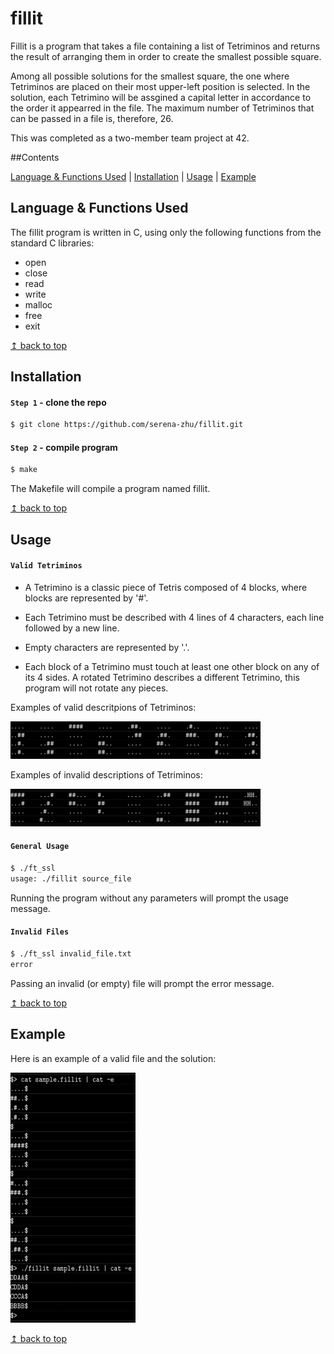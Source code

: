 # <a name="top">fillit</a>

Fillit is a program that takes a file containing a list of Tetriminos and returns the result of arranging them in order to create the smallest possible square. 

Among all possible solutions for the smallest square, the one where Tetriminos are placed on their most upper-left position is selected. In the solution, each Tetrimino will be assgined a capital letter in accordance to the order it appearred in the file. The maximum number of Tetriminos that can be passed in a file is, therefore, 26.

This was completed as a two-member team project at 42.

##Contents

[Language & Functions Used](#language_functions) | [Installation](#install) | [Usage](#usage) | [Example](#example)

## <a name="language_functions">Language & Functions Used</a>

The fillit program is written in C, using only the following functions from the standard C libraries:

* open
* close
* read
* write
* malloc
* free
* exit

<a href="#top">↥ back to top</a>

## <a name="install">Installation</a>

#### `Step 1` - clone the repo

```bash
$ git clone https://github.com/serena-zhu/fillit.git
```

#### `Step 2` - compile program

```bash
$ make
```

The Makefile will compile a program named fillit.

<a href="#top">↥ back to top</a>

## <a name="usage">Usage</a>

#### `Valid Tetriminos`

* A Tetrimino is a classic piece of Tetris composed of 4 blocks, where blocks are represented by '#'.

* Each Tetrimino must be described with 4 lines of 4 characters, each line followed by a new line. 

* Empty characters are represented by '.'.

* Each block of a Tetrimino must touch at least one other block on any of its 4 sides.
A rotated Tetrimino describes a different Tetrimino, this program will not rotate any pieces.

Examples of valid descritpions of Tetriminos:

<img src="valid_tetriminos_example.png" width="400" height="60">

Examples of invalid descriptions of Tetriminos:

<img src="invalid_tetriminos_example.png" width="400" height="60">

#### `General Usage`
```bash
$ ./ft_ssl
usage: ./fillit source_file
```
Running the program without any parameters will prompt the usage message.

#### `Invalid Files`
```bash
$ ./ft_ssl invalid_file.txt
error
```
Passing an invalid (or empty) file will prompt the error message. 

<a href="#top">↥ back to top</a>

## <a name="example">Example</a>

Here is an example of a valid file and the solution:

<img src="program_example.png" width="200" height="400">

<a href="#top">↥ back to top</a>
